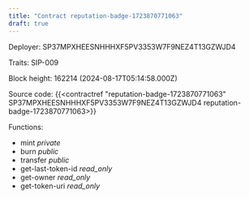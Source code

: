 ```yaml
---
title: "Contract reputation-badge-1723870771063"
draft: true
---
```

Deployer: SP37MPXHEESNHHHXF5PV3353W7F9NEZ4T13GZWJD4

Traits:
SIP-009 



Block height: 162214 (2024-08-17T05:14:58.000Z)

Source code: {{<contractref "reputation-badge-1723870771063" SP37MPXHEESNHHHXF5PV3353W7F9NEZ4T13GZWJD4 reputation-badge-1723870771063>}}

Functions:

* mint _private_
* burn _public_
* transfer _public_
* get-last-token-id _read_only_
* get-owner _read_only_
* get-token-uri _read_only_
